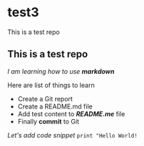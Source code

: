 # test3
This is a test repo


## This is a test repo
_I am learning how to use **markdown**_

Here are list of things to learn
* Create a Git report
* Create a README.md file
* Add test content to _**README.me**_ file
* Finally **commit** to Git

_Let's add code snippet_
```print "Hello World!```

